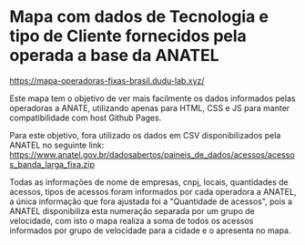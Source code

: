 # Mapa com dados de Tecnologia e tipo de Cliente fornecidos pela operada a base da ANATEL

https://mapa-operadoras-fixas-brasil.dudu-lab.xyz/

Este mapa tem o objetivo de ver mais facilmente os dados informados pelas operadoras a ANATE, utilizando apenas para HTML, CSS e JS para manter compatibilidade com host Github Pages.

Para este objetivo, fora utilizado os dados em CSV disponibilizados pela ANATEL no seguinte link: https://www.anatel.gov.br/dadosabertos/paineis_de_dados/acessos/acessos_banda_larga_fixa.zip

Todas as informações de nome de empresas, cnpj, locais, quantidades de acessos, tipos de acessos foram informados por cada operadora a ANATEL, a única informação que fora ajustada foi a "Quantidade de acessos", pois a ANATEL disponibiliza esta numeração separada por um grupo de velocidade, com isto o mapa realiza a soma de todos os acessos informados por grupo de velocidade para a cidade e o apresenta no mapa.
